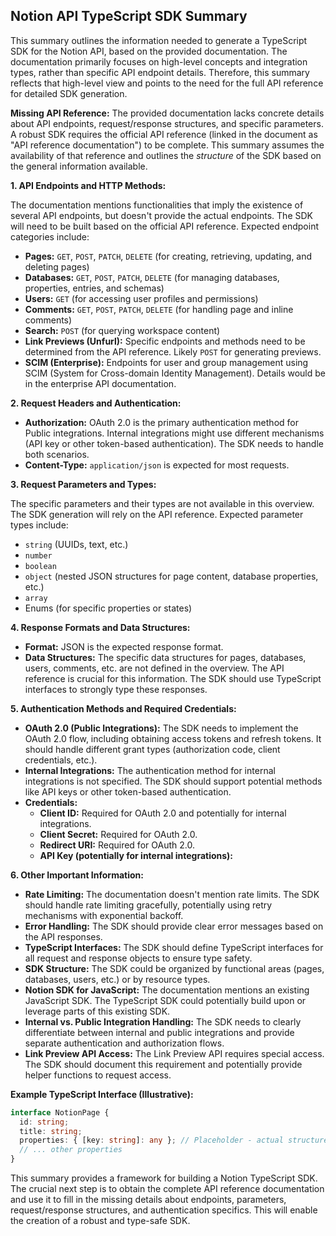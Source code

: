 ## Notion API TypeScript SDK Summary

This summary outlines the information needed to generate a TypeScript SDK for the Notion API, based on the provided documentation.  The documentation primarily focuses on high-level concepts and integration types, rather than specific API endpoint details.  Therefore, this summary reflects that high-level view and points to the need for the full API reference for detailed SDK generation.

**Missing API Reference:** The provided documentation lacks concrete details about API endpoints, request/response structures, and specific parameters.  A robust SDK requires the official API reference (linked in the document as "API reference documentation") to be complete. This summary assumes the availability of that reference and outlines the *structure* of the SDK based on the general information available.

**1. API Endpoints and HTTP Methods:**

The documentation mentions functionalities that imply the existence of several API endpoints, but doesn't provide the actual endpoints.  The SDK will need to be built based on the official API reference.  Expected endpoint categories include:

* **Pages:**  `GET`, `POST`, `PATCH`, `DELETE` (for creating, retrieving, updating, and deleting pages)
* **Databases:** `GET`, `POST`, `PATCH`, `DELETE` (for managing databases, properties, entries, and schemas)
* **Users:** `GET` (for accessing user profiles and permissions)
* **Comments:** `GET`, `POST`, `PATCH`, `DELETE` (for handling page and inline comments)
* **Search:** `POST` (for querying workspace content)
* **Link Previews (Unfurl):**  Specific endpoints and methods need to be determined from the API reference.  Likely `POST` for generating previews.
* **SCIM (Enterprise):** Endpoints for user and group management using SCIM (System for Cross-domain Identity Management).  Details would be in the enterprise API documentation.


**2. Request Headers and Authentication:**

* **Authorization:** OAuth 2.0 is the primary authentication method for Public integrations. Internal integrations might use different mechanisms (API key or other token-based authentication). The SDK needs to handle both scenarios.
* **Content-Type:**  `application/json` is expected for most requests.


**3. Request Parameters and Types:**

The specific parameters and their types are not available in this overview.  The SDK generation will rely on the API reference.  Expected parameter types include:

* `string` (UUIDs, text, etc.)
* `number`
* `boolean`
* `object` (nested JSON structures for page content, database properties, etc.)
* `array`
* Enums (for specific properties or states)


**4. Response Formats and Data Structures:**

* **Format:** JSON is the expected response format.
* **Data Structures:** The specific data structures for pages, databases, users, comments, etc. are not defined in the overview.  The API reference is crucial for this information.  The SDK should use TypeScript interfaces to strongly type these responses.


**5. Authentication Methods and Required Credentials:**

* **OAuth 2.0 (Public Integrations):**  The SDK needs to implement the OAuth 2.0 flow, including obtaining access tokens and refresh tokens.  It should handle different grant types (authorization code, client credentials, etc.).
* **Internal Integrations:** The authentication method for internal integrations is not specified.  The SDK should support potential methods like API keys or other token-based authentication.
* **Credentials:**
    * **Client ID:** Required for OAuth 2.0 and potentially for internal integrations.
    * **Client Secret:** Required for OAuth 2.0.
    * **Redirect URI:** Required for OAuth 2.0.
    * **API Key (potentially for internal integrations):**


**6. Other Important Information:**

* **Rate Limiting:** The documentation doesn't mention rate limits. The SDK should handle rate limiting gracefully, potentially using retry mechanisms with exponential backoff.
* **Error Handling:**  The SDK should provide clear error messages based on the API responses.
* **TypeScript Interfaces:**  The SDK should define TypeScript interfaces for all request and response objects to ensure type safety.
* **SDK Structure:** The SDK could be organized by functional areas (pages, databases, users, etc.) or by resource types.
* **Notion SDK for JavaScript:** The documentation mentions an existing JavaScript SDK.  The TypeScript SDK could potentially build upon or leverage parts of this existing SDK.
* **Internal vs. Public Integration Handling:**  The SDK needs to clearly differentiate between internal and public integrations and provide separate authentication and authorization flows.
* **Link Preview API Access:**  The Link Preview API requires special access.  The SDK should document this requirement and potentially provide helper functions to request access.


**Example TypeScript Interface (Illustrative):**

```typescript
interface NotionPage {
  id: string;
  title: string;
  properties: { [key: string]: any }; // Placeholder - actual structure from API reference
  // ... other properties
}
```

This summary provides a framework for building a Notion TypeScript SDK.  The crucial next step is to obtain the complete API reference documentation and use it to fill in the missing details about endpoints, parameters, request/response structures, and authentication specifics.  This will enable the creation of a robust and type-safe SDK.
